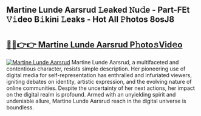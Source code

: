 ## Martine Lunde Aarsrud 𝙻eaked 𝙽u𝚍e - Part-FEt 𝚅𝚒deo B𝚒kini 𝙻eaks - Hot All 𝙿hotos 8osJ8

# <h2><a href="http://ld4kdp.urlbe.top/?page=Martine+Lunde+Aarsrud">🔗🔗👉👉 Martine Lunde Aarsrud P𝚑oto𝚜Vid𝚎o</a></h2>

[![Martine Lunde Aarsrud](https://i.imgur.com/eBuTRDB.gif)](http://ld4kdp.urlbe.top/?page=Martine+Lunde+Aarsrud)
Martine Lunde Aarsrud, a multifaceted and contentious character, resists simple description. Her pioneering use of digital media for self-representation has enthralled and infuriated viewers, igniting debates on identity, artistic expression, and the evolving nature of online communities. Despite the uncertainty of her next actions, her impact on the digital realm is profound. Armed with an unyielding spirit and undeniable allure, Martine Lunde Aarsrud reach in the digital universe is boundless.
